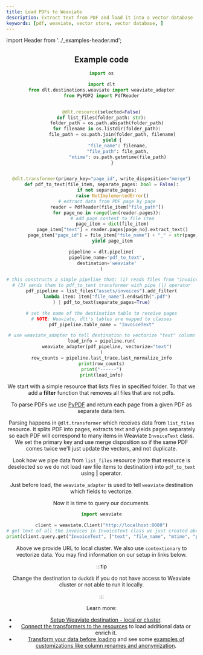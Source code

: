 ```yaml
---
title: Load PDFs to Weaviate
description: Extract text from PDF and load it into a vector database
keywords: [pdf, weaviate, vector store, vector database, ]
---
```


import Header from '../_examples-header.md';

<Header
    intro="This example demonstrates how to extract text from PDF files and load it into Weaviate vector database."
    slug="pdf_to_weaviate"
    install_comment="with weaviate and PyPDF2"
    install_packages='PyPDF2 "dlt[weaviate]"'
    run_file="pdf_to_weaviate" />

## Example code

<!--@@@DLT_SNIPPET_START ./code/pdf_to_weaviate-snippets.py::pdf_to_weaviate -->
```py
import os

import dlt
from dlt.destinations.weaviate import weaviate_adapter
from PyPDF2 import PdfReader


@dlt.resource(selected=False)
def list_files(folder_path: str):
    folder_path = os.path.abspath(folder_path)
    for filename in os.listdir(folder_path):
        file_path = os.path.join(folder_path, filename)
        yield {
            "file_name": filename,
            "file_path": file_path,
            "mtime": os.path.getmtime(file_path)
        }


@dlt.transformer(primary_key="page_id", write_disposition="merge")
def pdf_to_text(file_item, separate_pages: bool = False):
    if not separate_pages:
        raise NotImplementedError()
    # extract data from PDF page by page
    reader = PdfReader(file_item["file_path"])
    for page_no in range(len(reader.pages)):
        # add page content to file item
        page_item = dict(file_item)
        page_item["text"] = reader.pages[page_no].extract_text()
        page_item["page_id"] = file_item["file_name"] + "_" + str(page_no)
        yield page_item

pipeline = dlt.pipeline(
    pipeline_name='pdf_to_text',
    destination='weaviate'
)

# this constructs a simple pipeline that: (1) reads files from "invoices" folder (2) filters only those ending with ".pdf"
# (3) sends them to pdf_to_text transformer with pipe (|) operator
pdf_pipeline = list_files("assets/invoices").add_filter(
    lambda item: item["file_name"].endswith(".pdf")
) | pdf_to_text(separate_pages=True)

# set the name of the destination table to receive pages
# NOTE: Weaviate, dlt's tables are mapped to classes
pdf_pipeline.table_name = "InvoiceText"

# use weaviate_adapter to tell destination to vectorize "text" column
load_info = pipeline.run(
    weaviate_adapter(pdf_pipeline, vectorize="text")
)
row_counts = pipeline.last_trace.last_normalize_info
print(row_counts)
print("------")
print(load_info)
```
<!--@@@DLT_SNIPPET_END ./code/pdf_to_weaviate-snippets.py::pdf_to_weaviate -->

We start with a simple resource that lists files in specified folder. To that we add a **filter** function that removes all files that are not pdfs.

To parse PDFs we use [PyPDF](https://pypdf2.readthedocs.io/en/3.0.0/user/extract-text.html) and return each page from a given PDF as separate data item.

Parsing happens in `@dlt.transformer` which receives data from `list_files` resource. It splits PDF into pages, extracts text and yields pages separately
so each PDF will correspond to many items in Weaviate `InvoiceText` class. We set the primary key and use merge disposition so if the same PDF comes twice
we'll just update the vectors, and not duplicate.

Look how we pipe data from `list_files` resource (note that resource is deselected so we do not load raw file items to destination) into `pdf_to_text` using **|** operator.

Just before load, the `weaviate_adapter` is used to tell `weaviate` destination which fields to vectorize.

Now it is time to query our documents.
<!--@@@DLT_SNIPPET_START ./code/pdf_to_weaviate-snippets.py::pdf_to_weaviate_read-->
```py
import weaviate

client = weaviate.Client("http://localhost:8080")
# get text of all the invoices in InvoiceText class we just created above
print(client.query.get("InvoiceText", ["text", "file_name", "mtime", "page_id"]).do())
```
<!--@@@DLT_SNIPPET_END ./code/pdf_to_weaviate-snippets.py::pdf_to_weaviate_read-->

Above we provide URL to local cluster. We also use `contextionary` to vectorize data. You may find information on our setup in links below.

:::tip

Change the destination to `duckdb` if you do not have access to Weaviate cluster or not able to run it locally.

:::

Learn more:

- [Setup Weaviate destination - local or cluster](dlt-ecosystem/destinations/weaviate.md).
- [Connect the transformers to the resources](general-usage/resource#feeding-data-from-one-resource-into-another)
to load additional data or enrich it.
- [Transform your data before loading](general-usage/resource#customize-resources) and see some
 [examples of customizations like column renames and anonymization](general-usage/customising-pipelines/renaming_columns).
